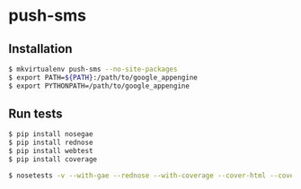 push-sms
========

Installation
--------------
``` bash
$ mkvirtualenv push-sms --no-site-packages
$ export PATH=${PATH}:/path/to/google_appengine
$ export PYTHONPATH=/path/to/google_appengine
```

Run tests
--------------
``` bash
$ pip install nosegae
$ pip install rednose
$ pip install webtest
$ pip install coverage

$ nosetests -v --with-gae --rednose --with-coverage --cover-html --cover-package=gae
```


